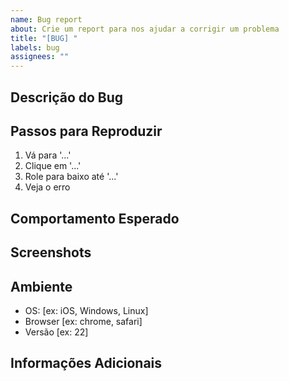 ```yaml
---
name: Bug report
about: Crie um report para nos ajudar a corrigir um problema
title: "[BUG] "
labels: bug
assignees: ""
---
```


## Descrição do Bug

<!-- Uma descrição clara e concisa do que é o bug -->

## Passos para Reproduzir

1. Vá para '...'
2. Clique em '...'
3. Role para baixo até '...'
4. Veja o erro

## Comportamento Esperado

<!-- Uma descrição clara e concisa do que você esperava que acontecesse -->

## Screenshots

<!-- Se aplicável, adicione screenshots para ajudar a explicar seu problema -->

## Ambiente

- OS: [ex: iOS, Windows, Linux]
- Browser [ex: chrome, safari]
- Versão [ex: 22]

## Informações Adicionais

<!-- Adicione qualquer outra informação sobre o problema aqui -->
